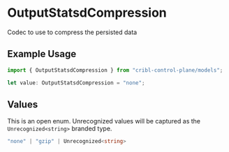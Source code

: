 # OutputStatsdCompression

Codec to use to compress the persisted data

## Example Usage

```typescript
import { OutputStatsdCompression } from "cribl-control-plane/models";

let value: OutputStatsdCompression = "none";
```

## Values

This is an open enum. Unrecognized values will be captured as the `Unrecognized<string>` branded type.

```typescript
"none" | "gzip" | Unrecognized<string>
```